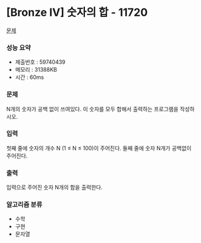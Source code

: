 # [Bronze IV] 숫자의 합 - 11720
<a href="https://www.acmicpc.net/problem/11720">문제</a>

### 성능 요약
- 제출번호 : 59740439 <br>
- 메모리 : 31388KB <br>
- 시간 : 60ms

### 문제
N개의 숫자가 공백 없이 쓰여있다. 이 숫자를 모두 합해서 출력하는 프로그램을 작성하시오.

### 입력
첫째 줄에 숫자의 개수 N (1 ≤ N ≤ 100)이 주어진다. 둘째 줄에 숫자 N개가 공백없이 주어진다.

### 출력
입력으로 주어진 숫자 N개의 합을 출력한다.

### 알고리즘 분류
- 수학
- 구현
- 문자열
